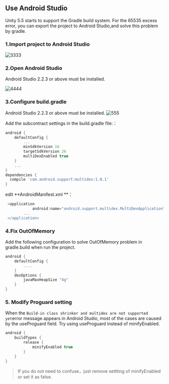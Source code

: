 ## Use Android Studio

Unity 5.5 starts to support the Gradle build system. For the 65535 excess error, you can export the project to Android Studio,and solve this problem by gradle.


### 1.Import project to Android Studio

![3333](http://docc.upltv.com/uploads/201807/5b39cc6bd83bb_5b39cc6b.png "3333")


### 2.Open Android Studio
Android Studio 2.2.3 or above must be installed.

![4444](http://docc.upltv.com/uploads/201807/5b39ccc80a994_5b39ccc8.png "4444")

### 3.Configure build.gradle
Android Studio 2.2.3 or above must be installed.
![555](http://docc.upltv.com/uploads/201807/5b39cd2136c17_5b39cd21.png "555")

Add the subcontract settings in the build.gradle file:：

```groovy
android {
    defaultConfig {
        ...
        minSdkVersion 16 
        targetSdkVersion 26
        multiDexEnabled true
    }
    ...
}
dependencies {
  compile 'com.android.support:multidex:1.0.1'
}
```

edit **AndroidManifest.xml **：
```groovy
 <application
            android:name="android.support.multidex.MultiDexApplication" >
        ...
 </application>
```

### 4.Fix OutOfMemory
Add the following configuration to solve OutOfMemory problem in gradle.build when run the project.
 
```groovy
android {
    defaultConfig {
        ....
    }
    dexOptions {
        javaMaxHeapSize "4g"
    }
}
```

### 5. Modify Proguard setting
When the `Build-in class shrinker and multidex are not supported yet`error message appears in Android Studio, most of the cases are caused by the useProguard field. Try using useProguard instead of minifyEnabled.

```groovy
android {
    buildTypes {
        release {
            minifyEnabled true
        }
    }
}
```
>If you do not need to confuse，just remove settting of minifyEnabled or set it as false.